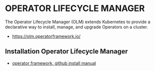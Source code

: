 # OPERATOR LIFECYCLE MANAGER

The Operator Lifecycle Manager (OLM) extends Kubernetes to provide a declarative way to install, manage, and upgrade Operators on a cluster.

- https://olm.operatorframework.io/

## Installation Operator Lifecycle Manager

- [operator framework, github install manual](https://github.com/operator-framework/operator-lifecycle-manager/blob/master/doc/install/install.md)
